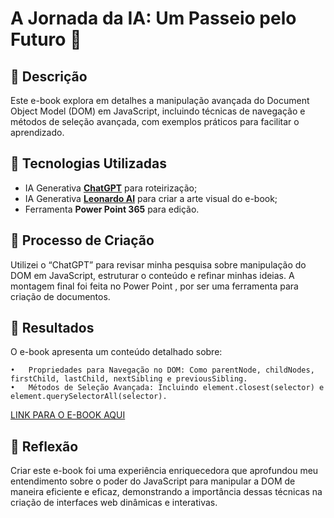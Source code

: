 # A Jornada da IA: Um Passeio pelo Futuro 🌌

## 📒 Descrição
Este e-book explora em detalhes a manipulação avançada do Document Object Model (DOM) em JavaScript, incluindo técnicas de navegação e métodos de seleção avançada, com exemplos práticos para facilitar o aprendizado.

## 🤖 Tecnologias Utilizadas
- IA Generativa **[ChatGPT](https://chat.openai.com)** para roteirização;
- IA Generativa **[Leonardo AI](https://leonardo.ai)** para criar a arte visual do e-book;
- Ferramenta **Power Point 365** para edição.

## 🧐 Processo de Criação
Utilizei o “ChatGPT” para revisar minha pesquisa sobre manipulação do DOM em JavaScript, estruturar o conteúdo e refinar minhas ideias. A montagem final foi feita no Power Point , por ser uma ferramenta para criação de documentos.

## 🚀 Resultados
O e-book apresenta um conteúdo detalhado sobre:

	•	Propriedades para Navegação no DOM: Como parentNode, childNodes, firstChild, lastChild, nextSibling e previousSibling.
	•	Métodos de Seleção Avançada: Incluindo element.closest(selector) e element.querySelectorAll(selector).

[LINK PARA O E-BOOK AQUI](https://github.com/wagnersk/lab-natty-or-not/blob/main/ebook/DOM.pdf)

## 💭 Reflexão
Criar este e-book foi uma experiência enriquecedora que aprofundou meu entendimento sobre o poder do JavaScript para manipular a DOM de maneira eficiente e eficaz, demonstrando a importância dessas técnicas na criação de interfaces web dinâmicas e interativas.
